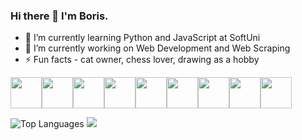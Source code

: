 ### Hi there 👋 I'm Boris.

- 🌱 I’m currently learning Python and JavaScript at SoftUni
- 🔭 I’m currently working on Web Development and Web Scraping
- ⚡ Fun facts - cat owner, chess lover, drawing as a hobby

<img src="https://cdn.jsdelivr.net/gh/devicons/devicon/icons/linux/linux-original.svg" height=50 /><img src="https://cdn.jsdelivr.net/gh/devicons/devicon/icons/python/python-original-wordmark.svg" height=50 /><img src="https://cdn.jsdelivr.net/gh/devicons/devicon/icons/javascript/javascript-original.svg" height=50 /><img src="https://cdn.jsdelivr.net/gh/devicons/devicon/icons/nodejs/nodejs-original.svg" height=50/><img src="https://cdn.jsdelivr.net/gh/devicons/devicon/icons/html5/html5-original-wordmark.svg" height=50 /><img src="https://cdn.jsdelivr.net/gh/devicons/devicon/icons/css3/css3-original-wordmark.svg" height=50 /><img src="https://cdn.jsdelivr.net/gh/devicons/devicon/icons/visualstudio/visualstudio-plain.svg" height=50 /><img src="https://cdn.jsdelivr.net/gh/devicons/devicon/icons/pycharm/pycharm-original.svg" height=50 /><img src="https://cdn.jsdelivr.net/gh/devicons/devicon/icons/selenium/selenium-original.svg" height=50 />
          

![Top Languages](https://github-readme-stats.vercel.app/api/top-langs/?username=escaper90&theme=tokyonight) <img src="https://github-readme-stats.vercel.app/api?username=escaper90&show_icons=true"/>
